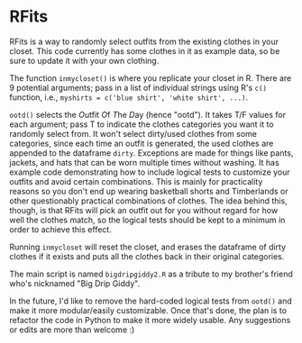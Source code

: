 # RFits
RFits is a way to randomly select outfits from the existing clothes in your closet. This code currently has some clothes in it as example data, so be sure to update it with your own clothing.

The function `inmycloset()` is where you replicate your closet in R. There are 9 potential arguments; pass in a list of individual strings using R's `c()` function, i.e., `myshirts = c('blue shirt', 'white shirt', ...)`.

`ootd()` selects the *O*utfit *O*f *T*he *D*ay (hence "ootd"). It takes T/F values for each argument; pass T to indicate the clothes categories you want it to randomly select from. It won't select dirty/used clothes from some categories, since each time an outfit is generated, the used clothes are appended to the dataframe `dirty`. Exceptions are made for things like pants, jackets, and hats that can be worn multiple times without washing. It has example code demonstrating how to include logical tests to customize your outfits and avoid certain combinations. This is mainly for practicality reasons so you don't end up wearing basketball shorts and Timberlands or other questionably practical combinations of clothes. The idea behind this, though, is that RFits will pick an outfit out for you without regard for how well the clothes match, so the logical tests should be kept to a minimum in order to achieve this effect.

Running `inmycloset` will reset the closet, and erases the dataframe of dirty clothes if it exists and puts all the clothes back in their original categories.

The main script is named `bigdripgiddy2.R` as a tribute to my brother's friend who's nicknamed "Big Drip Giddy".

In the future, I'd like to remove the hard-coded logical tests from `ootd()` and make it more modular/easily customizable. Once that's done, the plan is to refactor the code in Python to make it more widely usable. Any suggestions or edits are more than welcome :)

